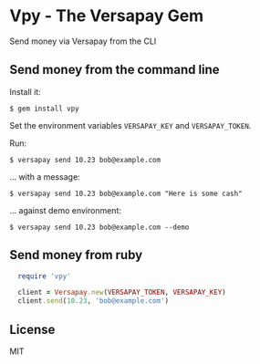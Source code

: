 # Vpy - The Versapay Gem

Send money via Versapay from the CLI


## Send money from the command line

Install it:

    $ gem install vpy

Set the environment variables `VERSAPAY_KEY` and `VERSAPAY_TOKEN`.

Run:

    $ versapay send 10.23 bob@example.com

... with a message:

    $ versapay send 10.23 bob@example.com "Here is some cash"

... against demo environment:

    $ versapay send 10.23 bob@example.com --demo

## Send money from ruby

```ruby
  require 'vpy'

  client = Versapay.new(VERSAPAY_TOKEN, VERSAPAY_KEY)
  client.send(10.23, 'bob@example.com')
```

## License

MIT
